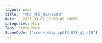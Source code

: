```yaml
---
layout: post
title:  "메인_회상_013~028장"
date:   2021-03-01 11:00:00 +0000
categories: Main
Tags: Story Main
SceneCode: ["scene_skip_cp013-028_q1_s10"]
---
```

